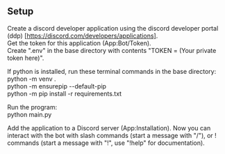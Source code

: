## Setup
Create a discord developer application using the discord developer portal (ddp) [https://discord.com/developers/applications].  
Get the token for this application (App:Bot/Token).  
Create ".env" in the base directory with contents "TOKEN = (Your private token here)".  

If python is installed, run these terminal commands in the base directory:  
python -m venv .  
python -m ensurepip --default-pip  
python -m pip install -r requirements.txt  

Run the program:  
python main.py  

Add the application to a Discord server (App:Installation).
Now you can interact with the bot with slash commands (start a message with "/"), or ! commands (start a message with "!", use "!help" for documentation).  
